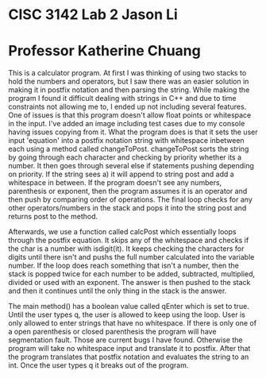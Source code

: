 # CISC 3142 Lab 2 Jason Li
# Professor Katherine Chuang
This is a calculator program. 
At first I was thinking of using two stacks to hold the numbers and operators, but I saw there was an easier solution in making it in postfix notation and then parsing the string.
While making the program I found it difficult dealing with strings in C++ and due to time constraints not allowing me to, I ended up not including several features.
One of issues is that this program doesn't allow float points or whitespace in the input. I've added an image including test cases due to my console having issues copying from it.
What the program does is that it sets the user input 'equation' into a postfix notation string with whitespace inbetween each using a method called changeToPost. changeToPost sorts the string by going through each character and checking by priority whether its a number.
It then goes through several else if statements pushing depending on priority. If the string sees a) it will append to string post and add a whitespace in between.
If the program doesn't see any numbers, parenthesis or exponent, then the program assumes it is an operator and then push by comparing order of operations.
The final loop checks for any other operators/numbers in the stack and pops it into the string post and returns post to the method.

Afterwards, we use a function called calcPost which essentially loops through the postfix equation. It skips any of the whitespace and checks if the char is a number with isdigit(it).
It keeps checking the characters for digits until there isn't and pushs the full number calculated into the variable number. If the loop does reach something that isn't a number, then the stack is popped twice for each number to be added, subtracted, multiplied, divided or used with an exponent.
The answer is then pushed to the stack and then it continues until the only thing in the stack is the answer.

The main method() has a boolean value called qEnter which is set to true. Until the user types q, the user is allowed to keep using the loop. 
User is only allowed to enter strings that have no whitespace. If there is only one of a open parenthesis or closed parenthesis the program will have segmentation fault. Those are current bugs I have found. Otherwise the program will take no whitespace input and translate it to postfix.
After that the program translates that postfix notation and evaluates the string to an int. Once the user types q it breaks out of the program.
